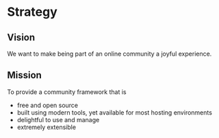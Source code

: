 # Strategy

## Vision

We want to make being part of an online community a joyful experience.

## Mission

To provide a community framework that is

- free and open source
- built using modern tools, yet available for most hosting environments
- delightful to use and manage
- extremely extensible